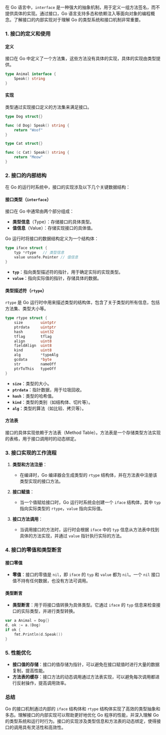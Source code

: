 在 Go 语言中，`interface` 是一种强大的抽象机制，用于定义一组方法签名，而不提供具体的实现。通过接口，Go 语言支持多态和依赖注入等面向对象的编程概念。了解接口的内部实现对于理解 Go 的类型系统和接口机制非常重要。

### **1. 接口的定义和使用**

#### **定义**
接口在 Go 中定义了一个方法集，这些方法没有具体的实现，具体的实现由类型提供。

```go
type Animal interface {
    Speak() string
}
```

#### **实现**
类型通过实现接口定义的方法集来满足接口。

```go
type Dog struct{}

func (d Dog) Speak() string {
    return "Woof"
}

type Cat struct{}

func (c Cat) Speak() string {
    return "Meow"
}
```

### **2. 接口的内部结构**

在 Go 的运行时系统中，接口的实现涉及以下几个关键数据结构：

#### **接口类型（`interface`）**

接口在 Go 中通常由两个部分组成：
- **类型信息**（Type）：存储接口的具体类型。
- **值信息**（Value）：存储实现接口的具体值。

Go 运行时将接口的数据结构定义为一个结构体：

```go
type iface struct {
    typ *rtype   // 类型信息
    value unsafe.Pointer // 值信息
}
```

- **`typ`**：指向类型描述符的指针，用于确定实际的实现类型。
- **`value`**：指向实际值的指针，存储具体的数据。

#### **类型描述符（`rtype`）**

`rtype` 是 Go 运行时中用来描述类型的结构体，包含了关于类型的所有信息，包括方法集、类型大小等。

```go
type rtype struct {
    size        uintptr
    ptrdata     uintptr
    hash        uint32
    tflag       tflag
    align       uint8
    fieldAlign  uint8
    kind        uint8
    alg         *typeAlg
    gcdata      *byte
    str         nameOff
    ptrToThis   typeOff
}
```

- **`size`**：类型的大小。
- **`ptrdata`**：指针数据，用于垃圾回收。
- **`hash`**：类型的哈希值。
- **`kind`**：类型的类别（如结构体、切片等）。
- **`alg`**：类型的算法（如比较、拷贝等）。

#### **方法表**

接口的具体实现依赖于方法表（Method Table）。方法表是一个存储类型方法实现的表格，用于接口调用时的动态绑定。

### **3. 接口实现的工作流程**

1. **类型和方法注册**：
   - 在编译时，Go 编译器会生成类型的 `rtype` 结构体，并在方法表中注册该类型实现的接口方法。

2. **接口赋值**：
   - 当一个值赋给接口时，Go 运行时系统会创建一个 `iface` 结构体，其中 `typ` 指向实际类型的 `rtype`，`value` 指向实际值。

3. **接口方法调用**：
   - 当调用接口的方法时，运行时会根据 `iface` 中的 `typ` 信息从方法表中找到具体的方法实现，并通过 `value` 指针执行实际的方法。

### **4. 接口的零值和类型断言**

#### **接口零值**

- **零值**：接口的零值是 `nil`，即 `iface` 的 `typ` 和 `value` 都为 `nil`。一个 `nil` 接口值不持有任何数据，也没有方法可调用。

#### **类型断言**

- **类型断言**：用于将接口值转换为具体类型。它通过 `iface` 的 `typ` 信息来检查接口的实际类型，并进行类型转换。

```go
var a Animal = Dog{}
d, ok := a.(Dog)
if ok {
    fmt.Println(d.Speak())
}
```

### **5. 性能优化**

- **接口值的存储**：接口的值存储为指针，可以避免在接口赋值时进行大量的数据复制，提高性能。
- **方法表的缓存**：接口方法的动态调用通过方法表实现，可以避免每次调用都进行反射操作，提高调用效率。

### **总结**

Go 的接口机制通过内部的 `iface` 结构体和 `rtype` 结构体实现了高效的类型抽象和多态。理解接口的内部实现可以帮助更好地优化 Go 程序的性能，并深入理解 Go 的类型系统和运行时行为。接口的实现涉及类型信息和方法表的动态绑定，使得接口的调用具有灵活性和高效性。